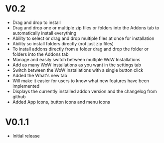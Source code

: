 # V0.2

- Drag and drop to install
 - Drag and drop one or multiple zip files or folders into the Addons tab to automatically install everything
- Ability to select or drag and drop multiple files at once for installation
- Ability so install folders directly (not just zip files)
 - To install addons directly from a folder drag and drop the folder or folders into the Addons tab
- Manage and easily switch between multiple WoW Installations
 - Add as many WoW installations as you want in the settings tab
 - Switch between the WoW installations with a single button click
- Added the What's new tab
 - Will make it easier for users to know what new features have been implemented
 - Displays the currently installed addon version and the changelog from github
- Added App icons, button icons and menu icons
# V0.1.1

- Initial release
